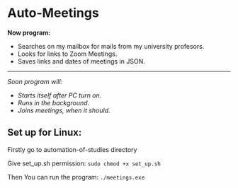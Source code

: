 # Auto-Meetings

**Now program:**
- Searches on my mailbox for mails from my university profesors.
- Looks for links to Zoom Meetings.
- Saves links and dates of meetings in JSON.
- ---------------------------------------------
*Soon program will:*
- *Starts itself after PC turn on.*
- *Runs in the background.*
- *Joins meetings, when it should.*

## Set up for Linux:
Firstly go to automation-of-studies directory <p>
Give set_up.sh permission: `sudo chmod +x set_up.sh` <p>
Then You can run the program: `./meetings.exe`


